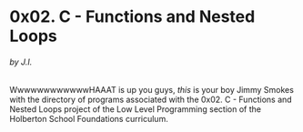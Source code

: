 <h1>0x02. C - Functions and Nested Loops</h1>
<h6>by J.I.</h6>

WwwwwwwwwwwwHAAAT is up you guys, <em>this</em> is your boy Jimmy Smokes with the directory of programs associated with the 0x02. C - Functions and Nested Loops project of the Low Level Programming section of the Holberton School Foundations curriculum.